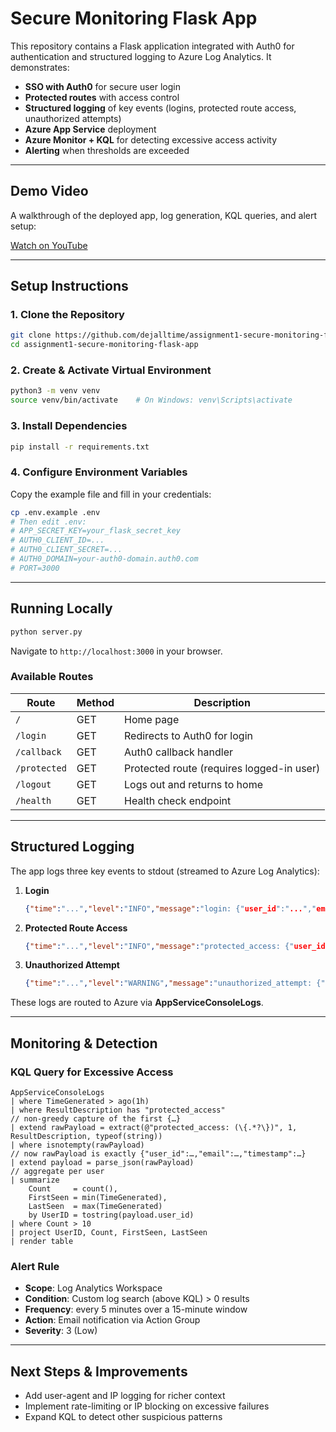 # Secure Monitoring Flask App

This repository contains a Flask application integrated with Auth0 for authentication and structured logging to Azure Log Analytics. It demonstrates:

- **SSO with Auth0** for secure user login
- **Protected routes** with access control
- **Structured logging** of key events (logins, protected route access, unauthorized attempts)
- **Azure App Service** deployment
- **Azure Monitor + KQL** for detecting excessive access activity
- **Alerting** when thresholds are exceeded

---

## Demo Video

A walkthrough of the deployed app, log generation, KQL queries, and alert setup:

[Watch on YouTube](https://youtu.be/wI68S55YwgA)

---

## Setup Instructions

### 1. Clone the Repository

```bash
git clone https://github.com/dejalltime/assignment1-secure-monitoring-flask-app.git
cd assignment1-secure-monitoring-flask-app
```

### 2. Create & Activate Virtual Environment

```bash
python3 -m venv venv
source venv/bin/activate    # On Windows: venv\Scripts\activate
```

### 3. Install Dependencies

```bash
pip install -r requirements.txt
```

### 4. Configure Environment Variables

Copy the example file and fill in your credentials:

```bash
cp .env.example .env
# Then edit .env:
# APP_SECRET_KEY=your_flask_secret_key
# AUTH0_CLIENT_ID=...
# AUTH0_CLIENT_SECRET=...
# AUTH0_DOMAIN=your-auth0-domain.auth0.com
# PORT=3000
```

---

## Running Locally

```bash
python server.py
```

Navigate to `http://localhost:3000` in your browser.

### Available Routes

| Route        | Method | Description                                |
|--------------|--------|--------------------------------------------|
| `/`          | GET    | Home page                                  |
| `/login`     | GET    | Redirects to Auth0 for login               |
| `/callback`  | GET    | Auth0 callback handler                     |
| `/protected` | GET    | Protected route (requires logged-in user)  |
| `/logout`    | GET    | Logs out and returns to home               |
| `/health`    | GET    | Health check endpoint                      |

---

## Structured Logging

The app logs three key events to stdout (streamed to Azure Log Analytics):

1. **Login**
   ```json
   {"time":"...","level":"INFO","message":"login: {"user_id":"...","email":"...","timestamp":"..."}"}
   ```
2. **Protected Route Access**
   ```json
   {"time":"...","level":"INFO","message":"protected_access: {"user_id":"...","email":"...","timestamp":"..."}"}
   ```
3. **Unauthorized Attempt**
   ```json
   {"time":"...","level":"WARNING","message":"unauthorized_attempt: {"path":"/protected","timestamp":"..."}"}
   ```

These logs are routed to Azure via **AppServiceConsoleLogs**.

---

## Monitoring & Detection

### KQL Query for Excessive Access

```kql
AppServiceConsoleLogs
| where TimeGenerated > ago(1h)
| where ResultDescription has "protected_access"
// non-greedy capture of the first {…}
| extend rawPayload = extract(@"protected_access: (\{.*?\})", 1, ResultDescription, typeof(string))
| where isnotempty(rawPayload)
// now rawPayload is exactly {"user_id":…,"email":…,"timestamp":…}
| extend payload = parse_json(rawPayload)
// aggregate per user
| summarize
    Count     = count(),
    FirstSeen = min(TimeGenerated),
    LastSeen  = max(TimeGenerated)
    by UserID = tostring(payload.user_id)
| where Count > 10
| project UserID, Count, FirstSeen, LastSeen
| render table
```

### Alert Rule

- **Scope**: Log Analytics Workspace
- **Condition**: Custom log search (above KQL) > 0 results
- **Frequency**: every 5 minutes over a 15-minute window
- **Action**: Email notification via Action Group
- **Severity**: 3 (Low)

---

## Next Steps & Improvements

- Add user-agent and IP logging for richer context
- Implement rate-limiting or IP blocking on excessive failures
- Expand KQL to detect other suspicious patterns